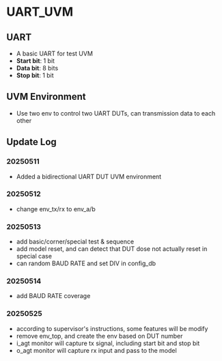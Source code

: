 # UART_UVM

## UART
- A basic UART for test UVM
- **Start bit**: 1 bit
- **Data bit**: 8 bits
- **Stop bit**: 1 bit

## UVM Environment
- Use two env to control two UART DUTs, can transmission data to each other

## Update Log
### 20250511 
- Added a bidirectional UART DUT UVM environment
### 20250512
- change env_tx/rx to env_a/b
### 20250513
- add basic/corner/special test & sequence
- add model reset, and can detect that DUT dose not actually reset in special case
- can random BAUD RATE and set DIV in config_db
### 20250514
- add BAUD RATE coverage

### 20250525
- according to supervisor's instructions, some features will be modify
- remove env_top, and create the env based on DUT number
- i_agt monitor will capture tx signal, including start bit and stop bit
- o_agt monitor will capture rx input and pass to the model